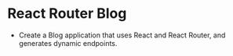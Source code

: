 # React Router Blog
- Create a Blog application that uses React and React Router, and generates dynamic endpoints.
